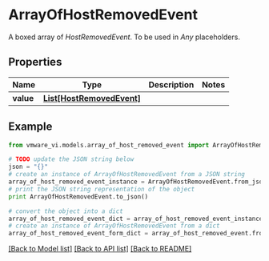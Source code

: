 # ArrayOfHostRemovedEvent

A boxed array of *HostRemovedEvent*. To be used in *Any* placeholders. 

## Properties
Name | Type | Description | Notes
------------ | ------------- | ------------- | -------------
**value** | [**List[HostRemovedEvent]**](HostRemovedEvent.md) |  | 

## Example

```python
from vmware_vi.models.array_of_host_removed_event import ArrayOfHostRemovedEvent

# TODO update the JSON string below
json = "{}"
# create an instance of ArrayOfHostRemovedEvent from a JSON string
array_of_host_removed_event_instance = ArrayOfHostRemovedEvent.from_json(json)
# print the JSON string representation of the object
print ArrayOfHostRemovedEvent.to_json()

# convert the object into a dict
array_of_host_removed_event_dict = array_of_host_removed_event_instance.to_dict()
# create an instance of ArrayOfHostRemovedEvent from a dict
array_of_host_removed_event_form_dict = array_of_host_removed_event.from_dict(array_of_host_removed_event_dict)
```
[[Back to Model list]](../README.md#documentation-for-models) [[Back to API list]](../README.md#documentation-for-api-endpoints) [[Back to README]](../README.md)


